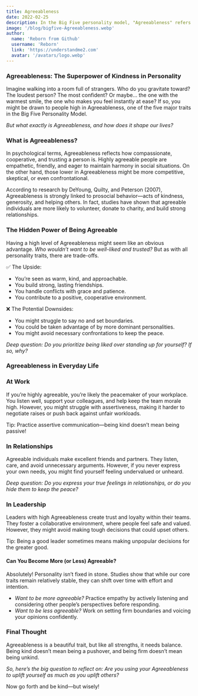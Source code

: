 ```yaml
---
title: Agreeableness
date: 2022-02-25
description: In the Big Five personality model, "Agreeableness" refers to how compassionate, cooperative, and friendly you are.
image: '/blog/bigfive-Agreeableness.webp'
author:
  name: 'Reborn from Github'
  username: 'Reborn'
  link: 'https://understandme2.com'
  avatar: '/avatars/logo.webp'
---
```


### Agreeableness: The Superpower of Kindness in Personality

Imagine walking into a room full of strangers. Who do you gravitate toward? The loudest person? The most confident? Or maybe… the one with the warmest smile, the one who makes you feel instantly at ease? If so, you might be drawn to people high in Agreeableness, one of the five major traits in the Big Five Personality Model.

_But what exactly is Agreeableness, and how does it shape our lives?_

### What is Agreeableness?

In psychological terms, Agreeableness reflects how compassionate, cooperative, and trusting a person is. Highly agreeable people are empathetic, friendly, and eager to maintain harmony in social situations. On the other hand, those lower in Agreeableness might be more competitive, skeptical, or even confrontational.

According to research by DeYoung, Quilty, and Peterson (2007), Agreeableness is strongly linked to prosocial behavior—acts of kindness, generosity, and helping others. In fact, studies have shown that agreeable individuals are more likely to volunteer, donate to charity, and build strong relationships.

### The Hidden Power of Being Agreeable

Having a high level of Agreeableness might seem like an obvious advantage. 
_Who wouldn’t want to be well-liked and trusted?_ But as with all personality traits, there are trade-offs.

✅ The Upside:

* You’re seen as warm, kind, and approachable.
* You build strong, lasting friendships.
* You handle conflicts with grace and patience.
* You contribute to a positive, cooperative environment.

❌ The Potential Downsides:

* You might struggle to say no and set boundaries.
* You could be taken advantage of by more dominant personalities.
* You might avoid necessary confrontations to keep the peace.

_Deep question: Do you prioritize being liked over standing up for yourself? If so, why?_

### Agreeableness in Everyday Life

### At Work

If you’re highly agreeable, you’re likely the peacemaker of your workplace. You listen well, support your colleagues, and help keep the team morale high. However, you might struggle with assertiveness, making it harder to negotiate raises or push back against unfair workloads.

Tip: Practice assertive communication—being kind doesn’t mean being passive!

### In Relationships

Agreeable individuals make excellent friends and partners. They listen, care, and avoid unnecessary arguments. However, if you never express your own needs, you might find yourself feeling undervalued or unheard.

_Deep question: Do you express your true feelings in relationships, or do you hide them to keep the peace?_

### In Leadership

Leaders with high Agreeableness create trust and loyalty within their teams. They foster a collaborative environment, where people feel safe and valued. However, they might avoid making tough decisions that could upset others.

Tip: Being a good leader sometimes means making unpopular decisions for the greater good.

#### Can You Become More (or Less) Agreeable?

Absolutely! Personality isn’t fixed in stone. Studies show that while our core traits remain relatively stable, they can shift over time with effort and intention.
* _Want to be more agreeable?_ Practice empathy by actively listening and considering other people’s perspectives before responding.
* _Want to be less agreeable?_ Work on setting firm boundaries and voicing your opinions confidently.

### Final Thought

Agreeableness is a beautiful trait, but like all strengths, it needs balance. Being kind doesn’t mean being a pushover, and being firm doesn’t mean being unkind.

_So, here’s the big question to reflect on: Are you using your Agreeableness to uplift yourself as much as you uplift others?_

Now go forth and be kind—but wisely!
